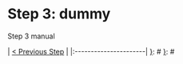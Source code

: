 [{]: <region> (header)
# Step 3: dummy
[}]: #
[{]: <region> (body)
Step 3 manual

[}]: #
[{]: <region> (footer)
[{]: <helper> (nav_step)
| [< Previous Step](step2.md) |
|:----------------------|
[}]: #
[}]: #
